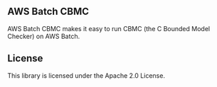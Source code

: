 ## AWS Batch CBMC

AWS Batch CBMC makes it easy to run CBMC (the C Bounded Model Checker) on AWS Batch.

## License

This library is licensed under the Apache 2.0 License. 
